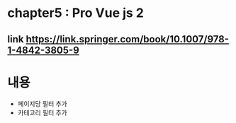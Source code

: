 # chapter5 : Pro Vue js 2 
## link https://link.springer.com/book/10.1007/978-1-4842-3805-9

# 내용
- 페이지당 필터 추가
- 카테고리 필터 추가


